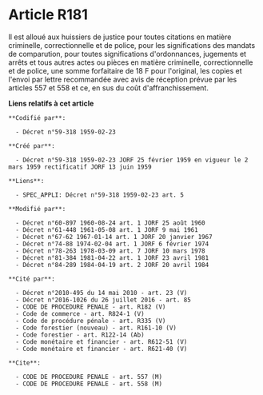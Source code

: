 # Article R181

Il est alloué aux huissiers de justice pour toutes citations en matière criminelle, correctionnelle et de police, pour les
significations des mandats de comparution, pour toutes significations d'ordonnances, jugements et arrêts et tous autres actes
ou pièces en matière criminelle, correctionnelle et de police, une somme forfaitaire de 18 F pour l'original, les copies et
l'envoi par lettre recommandée avec avis de réception prévue par les articles 557 et 558 et ce, en sus du coût
d'affranchissement.

**Liens relatifs à cet article**

	**Codifié par**:

	  - Décret n°59-318 1959-02-23

	**Créé par**:

	  - Décret n°59-318 1959-02-23 JORF 25 février 1959 en vigueur le 2 mars 1959 rectificatif JORF 13 juin 1959

	**Liens**:

	  - SPEC_APPLI: Décret n°59-318 1959-02-23 art. 5

	**Modifié par**:

	  - Décret n°60-897 1960-08-24 art. 1 JORF 25 août 1960
	  - Décret n°61-448 1961-05-08 art. 1 JORF 9 mai 1961
	  - Décret n°67-62 1967-01-14 art. 1 JORF 20 janvier 1967
	  - Décret n°74-88 1974-02-04 art. 1 JORF 6 février 1974
	  - Décret n°78-263 1978-03-09 art. 7 JORF 10 mars 1978
	  - Décret n°81-384 1981-04-22 art. 1 JORF 23 avril 1981
	  - Décret n°84-289 1984-04-19 art. 2 JORF 20 avril 1984

	**Cité par**:

	  - Décret n°2010-495 du 14 mai 2010 - art. 23 (V)
	  - Décret n°2016-1026 du 26 juillet 2016 - art. 85
	  - CODE DE PROCEDURE PENALE - art. R182 (V)
	  - Code de commerce - art. R824-1 (V)
	  - Code de procédure pénale - art. R335 (V)
	  - Code forestier (nouveau) - art. R161-10 (V)
	  - Code forestier - art. R122-14 (Ab)
	  - Code monétaire et financier - art. R612-51 (V)
	  - Code monétaire et financier - art. R621-40 (V)

	**Cite**:

	  - CODE DE PROCEDURE PENALE - art. 557 (M)
	  - CODE DE PROCEDURE PENALE - art. 558 (M)
